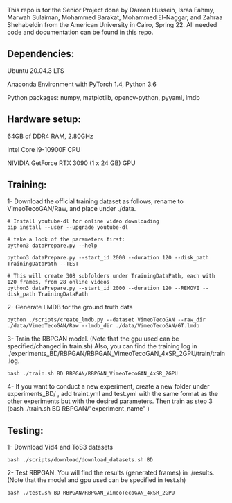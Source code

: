 This repo is for the Senior Project done by Dareen Hussein, Israa Fahmy, Marwah Sulaiman, Mohammed Barakat, Mohammed El-Naggar, and Zahraa Shehabeldin from the American University in Cairo, Spring 22. All needed code and documentation can be found in this repo.

## Dependencies: 
Ubuntu 20.04.3 LTS

Anaconda Environment with PyTorch 1.4, Python 3.6

Python packages: numpy, matplotlib, opencv-python, pyyaml, lmdb

## Hardware setup:
64GB of DDR4 RAM, 2.80GHz

Intel Core i9-10900F CPU

NIVIDIA GetForce RTX 3090 (1 x 24 GB) GPU

## Training:

1- Download the official training dataset as follows, rename to VimeoTecoGAN/Raw, and place under ./data.

```
# Install youtube-dl for online video downloading
pip install --user --upgrade youtube-dl

# take a look of the parameters first:
python3 dataPrepare.py --help

python3 dataPrepare.py --start_id 2000 --duration 120 --disk_path TrainingDataPath --TEST

# This will create 308 subfolders under TrainingDataPath, each with 120 frames, from 28 online videos
python3 dataPrepare.py --start_id 2000 --duration 120 --REMOVE --disk_path TrainingDataPath

```

2- Generate LMDB for the ground truth data

```
python ./scripts/create_lmdb.py --dataset VimeoTecoGAN --raw_dir ./data/VimeoTecoGAN/Raw --lmdb_dir ./data/VimeoTecoGAN/GT.lmdb
```

3- Train the RBPGAN model. (Note that the gpu used can be specified/changed in train.sh) Also, you can find the training log in ./experiments_BD/RBPGAN/RBPGAN_VimeoTecoGAN_4xSR_2GPU/train/train.log.
```
bash ./train.sh BD RBPGAN/RBPGAN_VimeoTecoGAN_4xSR_2GPU
```

4- If you want to conduct a new experiment, create a new folder under experiments_BD/ , add traint.yml and test.yml with the same format as the other experiments but with the desired parameters. Then train as step 3 (bash ./train.sh BD RBPGAN/"experiment_name" )


## Testing:

1- Download Vid4 and ToS3 datasets
```
bash ./scripts/download/download_datasets.sh BD
```
2- Test RBPGAN. You will find the results (generated frames) in ./results. (Note that the model and gpu used can be specified in test.sh)
```
bash ./test.sh BD RBPGAN/RBPGAN_VimeoTecoGAN_4xSR_2GPU
```
